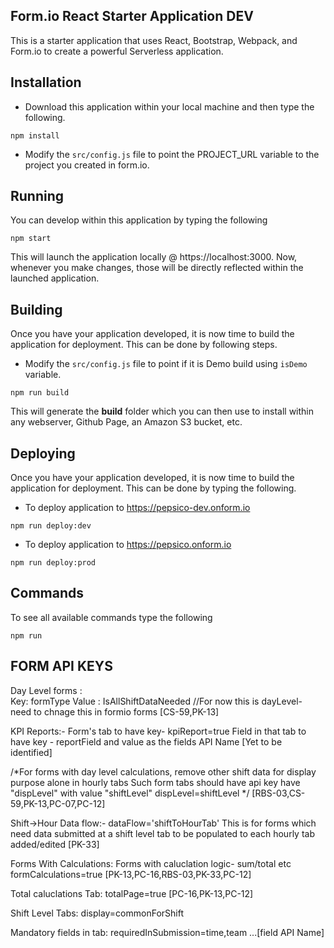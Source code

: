 Form.io React Starter Application DEV
---------------------------------
This is a starter application that uses React, Bootstrap, Webpack, and Form.io to create a powerful Serverless application.

Installation
---------
 - Download this application within your local machine and then type the following.
```
npm install
```

 - Modify the ```src/config.js``` file to point the PROJECT_URL variable to the project you created in form.io.

Running
-----------
You can develop within this application by typing the following

```
npm start
```

This will launch the application locally @ https://localhost:3000. Now, whenever you make changes, those will be directly reflected within the launched application.


Building
------------
Once you have your application developed, it is now time to build the application for deployment. This can be done by following steps.

- Modify the ```src/config.js``` file to point if it is Demo build using `isDemo` variable.

```
npm run build
```

This will generate the **build** folder which you can then use to install within any webserver, Github Page, an Amazon S3 bucket, etc.



Deploying
------------
Once you have your application developed, it is now time to build the application for deployment. This can be done by typing the following.

- To deploy application to https://pepsico-dev.onform.io
```
npm run deploy:dev
```
- To deploy application to https://pepsico.onform.io
```
npm run deploy:prod
```

Commands
------------
To see all available commands type the following

```
npm run
```

FORM API KEYS
-------------------

Day Level forms :  
    Key: formType  Value : IsAllShiftDataNeeded //For now this is dayLevel- need to chnage this in formio forms
    [CS-59,PK-13]

KPI Reports:-
    Form's tab to have key- 
    kpiReport=true
    Field in that tab to have key - reportField and value as the fields API Name
    [Yet to be identified]

  /*For forms with day level calculations, remove other shift data for display purpose alone in hourly tabs
    Such form tabs should have api key  have "dispLevel" with value "shiftLevel" 
    dispLevel=shiftLevel */
    [RBS-03,CS-59,PK-13,PC-07,PC-12]

Shift->Hour Data flow:-
     dataFlow='shiftToHourTab'
     This is for forms which need data submitted at a shift level tab to be populated to each hourly tab added/edited
     [PK-33]

Forms With Calculations:
    Forms with caluclation logic- sum/total etc
    formCalculations=true
    [PK-13,PC-16,RBS-03,PK-33,PC-12]

Total caluclations Tab:
    totalPage=true
    [PC-16,PK-13,PC-12]

Shift Level Tabs:
    display=commonForShift

Mandatory fields in tab:
    requiredInSubmission=time,team ...[field API Name]
